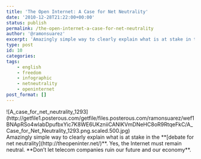 ```yaml
---
title: 'The Open Internet: A Case for Net Neutrality'
date: '2010-12-28T21:22:00+00:00'
status: publish
permalink: /the-open-internet-a-case-for-net-neutrality
author: '@ramonsuarez'
excerpt: 'Amazingly simple way to clearly explain what is at stake in the debate for net neutrality. Yes, the Internet must remain neutral. Don''t let telecom companies ruin our future and our economy.'
type: post
id: 10
categories:
tags:
    - english
    - freedom
    - infographic
    - netneutrality
    - openinternet
post_format: []
---
```

[](http://theopeninter.net/ "Open Internet infographic")

<div class="p_embed p_image_embed">![A_case_for_net_neutrality_1293](http://getfile1.posterous.com/getfile/files.posterous.com/ramonsuarez/wef1BNApRSo4wlabDpufbxYic7K8WE6UKzniiCANlKVmDNeHC8oR9RtqeFkC/A_Case_for_Net_Neutrality_1293.png.scaled.500.jpg)</div>Amazingly simple way to clearly explain what is at stake in the **[debate for net neutrality](http://theopeninter.net/)**. Yes, the Internet must remain neutral. **Don’t let telecom companies ruin our future and our economy**.